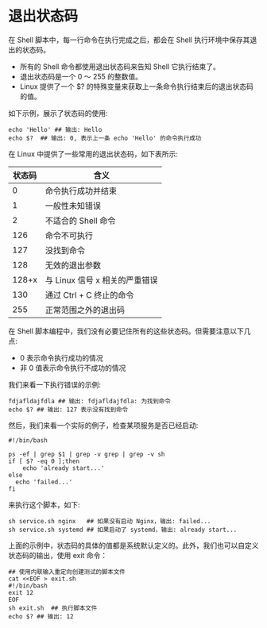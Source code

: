 # 退出状态码

在 Shell 脚本中，每一行命令在执行完成之后，都会在 Shell 执行环境中保存其退出的状态码。

* 所有的 Shell 命令都使用退出状态码来告知 Shell 它执行结束了。
* 退出状态码是一个 0 ～ 255 的整数值。
* Linux 提供了一个 $? 的特殊变量来获取上一条命令执行结束后的退出状态码的值。

如下示例，展示了状态码的使用:
```Shell
echo 'Hello' ## 输出: Hello
echo $?  ## 输出: 0, 表示上一条 echo 'Hello' 的命令执行成功
```

在 Linux 中提供了一些常用的退出状态码，如下表所示:

| 状态码   | 	含义                   |
|-------|-----------------------|
| 0     | 	命令执行成功并结束            |
| 1     | 	一般性未知错误              |
| 2     | 	不适合的 Shell 命令        |
| 126   | 	命令不可执行               |
| 127   | 	没找到命令                |
| 128   | 	无效的退出参数              |
| 128+x | 	与 Linux 信号 x 相关的严重错误 |
| 130   | 	通过 Ctrl + C 终止的命令    |
| 255   | 	正常范围之外的退出码           |

在 Shell 脚本编程中，我们没有必要记住所有的这些状态码。但需要注意以下几点:

* 0 表示命令执行成功的情况
* 非 0 值表示命令执行不成功的情况

我们来看一下执行错误的示例:
```Shell
fdjafldajfdla ## 输出: fdjafldajfdla: 为找到命令
echo $? ## 输出: 127 表示没有找到命令
```

然后，我们来看一个实际的例子，检查某项服务是否已经启动:
```Shell
#!/bin/bash

ps -ef | grep $1 | grep -v grep | grep -v sh
if [ $? -eq 0 ];then
	echo 'already start...'
else
  echo 'failed...'
fi
```

来执行这个脚本，如下:
```Shell
sh service.sh nginx   ## 如果没有启动 Nginx，输出: failed...
sh service.sh systemd ## 如果启动了 systemd，输出: already start...
```

上面的示例中，状态码的具体的值都是系统默认定义的。此外，我们也可以自定义状态码的输出，使用 exit 命令：
```Shell
## 使用内联输入重定向创建测试的脚本文件
cat <<EOF > exit.sh
#!/bin/bash
exit 12
EOF
sh exit.sh  ## 执行脚本文件
echo $? ## 输出: 12
```